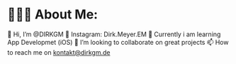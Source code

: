 # 🙋‍♂🚀 About Me:

👋 Hi, I’m @DIRKGM
👋 Instagram: Dirk.Meyer.EM
🌱 Currently i am learning App Developmet (iOS)
💞️ I’m looking to collaborate on great projects
📫 How to reach me on kontakt@dirkgm.de




<!---
DIRKGM/DIRKGM is a ✨ special ✨ repository because its `README.md` (this file) appears on your GitHub profile.
You can click the Preview link to take a look at your changes.
--->
